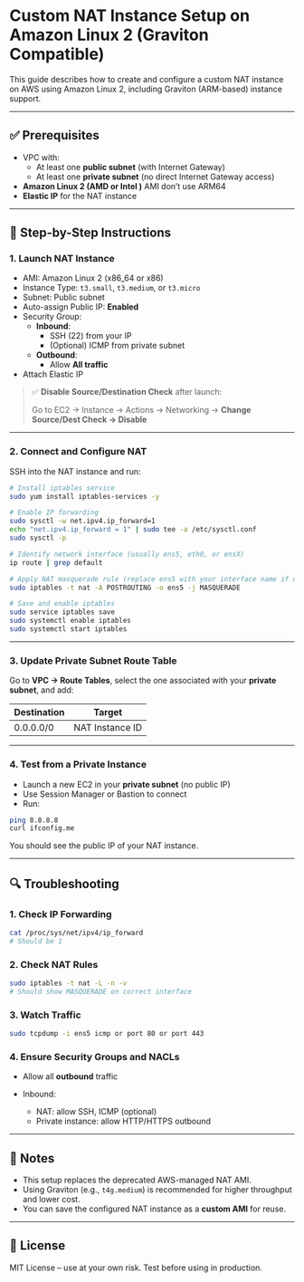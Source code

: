 # Custom NAT Instance Setup on Amazon Linux 2 (Graviton Compatible)

This guide describes how to create and configure a custom NAT instance on AWS using Amazon Linux 2, including Graviton (ARM-based) instance support.

---

## ✅ Prerequisites

- VPC with:
  - At least one **public subnet** (with Internet Gateway)
  - At least one **private subnet** (no direct Internet Gateway access)
- **Amazon Linux 2 (AMD or Intel )** AMI don’t use ARM64
- **Elastic IP** for the NAT instance

---

## 🚀 Step-by-Step Instructions

### 1. Launch NAT Instance

- AMI: Amazon Linux 2 (x86_64 or x86)
- Instance Type: `t3.small`, `t3.medium`, or `t3.micro`
- Subnet: Public subnet
- Auto-assign Public IP: **Enabled**
- Security Group:
  - **Inbound**:
    - SSH (22) from your IP
    - (Optional) ICMP from private subnet
  - **Outbound**:
    - Allow **All traffic**
- Attach Elastic IP

> ✅ **Disable Source/Destination Check** after launch:
>
> Go to EC2 → Instance → Actions → Networking → **Change Source/Dest Check → Disable**

---

### 2. Connect and Configure NAT

SSH into the NAT instance and run:

```bash
# Install iptables service
sudo yum install iptables-services -y

# Enable IP forwarding
sudo sysctl -w net.ipv4.ip_forward=1
echo "net.ipv4.ip_forward = 1" | sudo tee -a /etc/sysctl.conf
sudo sysctl -p

# Identify network interface (usually ens5, eth0, or ensX)
ip route | grep default

# Apply NAT masquerade rule (replace ens5 with your interface name if different)
sudo iptables -t nat -A POSTROUTING -o ens5 -j MASQUERADE

# Save and enable iptables
sudo service iptables save
sudo systemctl enable iptables
sudo systemctl start iptables
````

---

### 3. Update Private Subnet Route Table

Go to **VPC → Route Tables**, select the one associated with your **private subnet**, and add:

| Destination | Target          |
| ----------- | --------------- |
| 0.0.0.0/0   | NAT Instance ID |

---

### 4. Test from a Private Instance

* Launch a new EC2 in your **private subnet** (no public IP)
* Use Session Manager or Bastion to connect
* Run:

```bash
ping 8.8.8.8
curl ifconfig.me
```

You should see the public IP of your NAT instance.

---

## 🔍 Troubleshooting

### 1. Check IP Forwarding

```bash
cat /proc/sys/net/ipv4/ip_forward
# Should be 1
```

### 2. Check NAT Rules

```bash
sudo iptables -t nat -L -n -v
# Should show MASQUERADE on correct interface
```

### 3. Watch Traffic

```bash
sudo tcpdump -i ens5 icmp or port 80 or port 443
```

### 4. Ensure Security Groups and NACLs

* Allow all **outbound** traffic
* Inbound:

  * NAT: allow SSH, ICMP (optional)
  * Private instance: allow HTTP/HTTPS outbound

---

## 🧠 Notes

* This setup replaces the deprecated AWS-managed NAT AMI.
* Using Graviton (e.g., `t4g.medium`) is recommended for higher throughput and lower cost.
* You can save the configured NAT instance as a **custom AMI** for reuse.

---

## 📌 License

MIT License – use at your own risk. Test before using in production.
